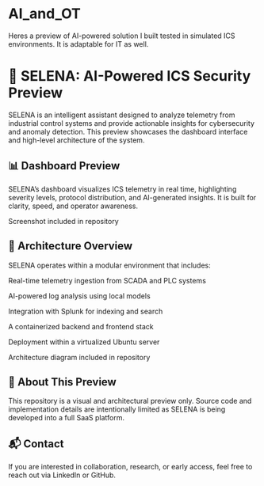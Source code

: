 # AI_and_OT
Heres a preview of AI-powered solution I built tested in simulated ICS environments. It is adaptable for IT as well. 

# 🔐 SELENA: AI-Powered ICS Security Preview
SELENA is an intelligent assistant designed to analyze telemetry from industrial control systems and provide actionable insights for cybersecurity and anomaly detection. This preview showcases the dashboard interface and high-level architecture of the system.

## 📊 Dashboard Preview
SELENA’s dashboard visualizes ICS telemetry in real time, highlighting severity levels, protocol distribution, and AI-generated insights. It is built for clarity, speed, and operator awareness.

Screenshot included in repository

## 🧠 Architecture Overview
SELENA operates within a modular environment that includes:

Real-time telemetry ingestion from SCADA and PLC systems

AI-powered log analysis using local models

Integration with Splunk for indexing and search

A containerized backend and frontend stack

Deployment within a virtualized Ubuntu server

Architecture diagram included in repository

## 🚧 About This Preview
This repository is a visual and architectural preview only. Source code and implementation details are intentionally limited as SELENA is being developed into a full SaaS platform.

## 📬 Contact
If you are interested in collaboration, research, or early access, feel free to reach out via LinkedIn or GitHub.
